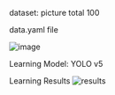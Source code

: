 dataset: picture total 100

data.yaml file

![image](https://user-images.githubusercontent.com/74523980/170397933-19ba7ae9-9da3-454f-a83a-62fb52ff77f6.png)

Learning Model: YOLO v5

Learning Results
![results](https://user-images.githubusercontent.com/74523980/170397507-c7974fd9-1b48-4bc8-9ffd-69a3e041c5cb.png)

